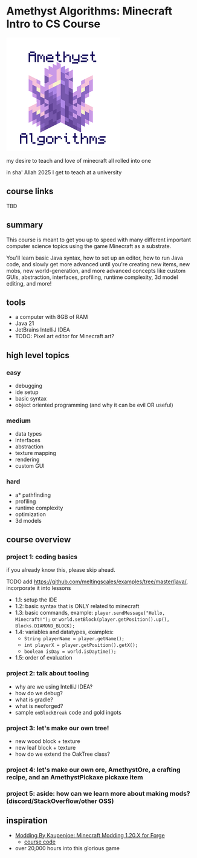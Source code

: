 # Amethyst Algorithms: Minecraft Intro to CS Course

![Amethyst Algorithms](amethyst-algorithms.png)

my desire to teach and love of minecraft all rolled into one

in sha' Allah 2025 I get to teach at a university

## course links

TBD

## summary

This course is meant to get you up to speed with many different important computer science topics using the game Minecraft as a substrate.

You'll learn basic Java syntax, how to set up an editor, how to run Java code, and slowly get more advanced until you're creating new items, new mobs, new world-generation, and more advanced concepts like custom GUIs, abstraction, interfaces, profiling, runtime complexity, 3d model editing, and more!

## tools

- a computer with 8GB of RAM
- Java 21
- JetBrains IntelliJ IDEA
- TODO: Pixel art editor for Minecraft art?

## high level topics

### easy

- debugging
- ide setup
- basic syntax
- object oriented programming (and why it can be evil OR useful)

### medium

- data types
- interfaces
- abstraction
- texture mapping
- rendering
- custom GUI

### hard

- a* pathfinding
- profiling
- runtime complexity
- optimization
- 3d models

## course overview

### project 1: coding basics

if you already know this, please skip ahead.

TODO add <https://github.com/meltingscales/examples/tree/master/java/>, incorporate it into lessons

- 1.1: setup the IDE
- 1.2: basic syntax that is ONLY related to minecraft
- 1.3: basic commands, example: `player.sendMessage("Hello, Minecraft!");` or `world.setBlock(player.getPosition().up(), Blocks.DIAMOND_BLOCK);`
- 1.4: variables and datatypes, examples:
  - `String playerName = player.getName();`
  - `int playerX = player.getPosition().getX();`
  - `boolean isDay = world.isDaytime();`
- 1.5: order of evaluation


<!--
- 1.1: [java syntax](https://github.com/meltingscales/examples/blob/master/java/java-basics/src/JavaBasics.java)
- 1.2: data types: str, float, list, array, char[]
- 1.3: variables: local, global
- 1.4: simple statements
- 1.4a: order of evaluation
- 1.5: advanced statements
- 1.6: global functions
- 1.7: member functions
- 1.8: classes
- 1.9: why should we use OOP?
- 1.10: why is OOP bad sometimes?
- 1.11: for loops
- 1.12: while loops
- 1.13: interfaces

-->

### project 2: talk about tooling

- why are we using IntelliJ IDEA?
- how do we debug?
- what is gradle?
- what is neoforged?
- sample `onBlockBreak` code and gold ingots

### project 3: let's make our own tree!

- new wood block + texture
- new leaf block + texture
- how do we extend the OakTree class?

### project 4: let's make our own ore, AmethystOre, a crafting recipe, and an AmethystPickaxe pickaxe item

### project 5: aside: how can we learn more about making mods? (discord/StackOverflow/other OSS)

## inspiration
- [Modding By Kaupenjoe: Minecraft Modding 1.20.X for Forge](https://www.udemy.com/course/minecraft-modding-120x-for-forge)
  - [course code](https://github.com/Kaupenjoe/Forge-Course-1.20.X)
- over 20,000 hours into this glorious game
